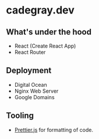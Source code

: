 # cadegray.dev

## What's under the hood

- React (Create React App)
- React Router

## Deployment

- Digital Ocean
- Nginx Web Server
- Google Domains

## Tooling

- [Prettier.js](https://prettier.io/) for formatting of code.
